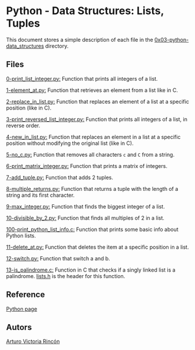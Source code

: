 # Python - Data Structures: Lists, Tuples
This document stores a simple description of each file in the [0x03-python-data_structures](https://github.com/arvicrin/holbertonschool-higher_level_programming/tree/master/0x03-python-data_structures "0x03-python-data_structures") directory.

## Files
 [0-print_list_integer.py:](https://github.com/arvicrin/holbertonschool-higher_level_programming/blob/master/0x03-python-data_structures/0-print_list_integer.py "0-print_list_integer.py")
  Function that prints all integers of a list.

  [1-element_at.py:](https://github.com/arvicrin/holbertonschool-higher_level_programming/blob/master/0x03-python-data_structures/1-element_at.py "1-element_at.py")
  Function that retrieves an element from a list like in C.

  [2-replace_in_list.py:](https://github.com/arvicrin/holbertonschool-higher_level_programming/blob/master/0x03-python-data_structures/2-replace_in_list.py "2-replace_in_list.py")
  Function that replaces an element of a list at a specific position (like in C).

  [3-print_reversed_list_integer.py:](https://github.com/arvicrin/holbertonschool-higher_level_programming/blob/master/0x03-python-data_structures/3-print_reversed_list_integer.py "3-print_reversed_list_integer.py")
  Function that prints all integers of a list, in reverse order.

  [4-new_in_list.py:](https://github.com/arvicrin/holbertonschool-higher_level_programming/blob/master/0x03-python-data_structures/4-new_in_list.py "4-new_in_list.py")
  Function that replaces an element in a list at a specific position without modifying the original list (like in C).

  [5-no_c.py:](https://github.com/arvicrin/holbertonschool-higher_level_programming/blob/master/0x03-python-data_structures/5-no_c.py "5-no_c.py")
  Function that removes all characters `c` and `C` from a string.

  [6-print_matrix_integer.py:](https://github.com/arvicrin/holbertonschool-higher_level_programming/blob/master/0x03-python-data_structures/6-print_matrix_integer.py "6-print_matrix_integer.py")
  Function that prints a matrix of integers.

  [7-add_tuple.py:](https://github.com/arvicrin/holbertonschool-higher_level_programming/blob/master/0x03-python-data_structures/7-add_tuple.py "7-add_tuple.py")
  Function that adds 2 tuples.

  [8-multiple_returns.py:](https://github.com/arvicrin/holbertonschool-higher_level_programming/blob/master/0x03-python-data_structures/8-multiple_returns.py "8-multiple_returns.py")
  Function that returns a tuple with the length of a string and its first character.

  [9-max_integer.py:](https://github.com/arvicrin/holbertonschool-higher_level_programming/blob/master/0x03-python-data_structures/9-max_integer.py "9-max_integer.py")
  Function that finds the biggest integer of a list.

  [10-divisible_by_2.py:](https://github.com/arvicrin/holbertonschool-higher_level_programming/blob/master/0x03-python-data_structures/10-divisible_by_2.py "10-divisible_by_2.py")
  Function that finds all multiples of 2 in a list.

  [100-print_python_list_info.c:](https://github.com/arvicrin/holbertonschool-higher_level_programming/blob/master/0x03-python-data_structures/100-print_python_list_info.c "100-print_python_list_info.c")
  Function that prints some basic info about Python lists.

  [11-delete_at.py:](https://github.com/arvicrin/holbertonschool-higher_level_programming/blob/master/0x03-python-data_structures/11-delete_at.py "11-delete_at.py")
  Function that deletes the item at a specific position in a list.

  [12-switch.py:](https://github.com/arvicrin/holbertonschool-higher_level_programming/blob/master/0x03-python-data_structures/12-switch.py "12-switch.py")
  Function that switch a and b.

  [13-is_palindrome.c:](https://github.com/arvicrin/holbertonschool-higher_level_programming/blob/master/0x03-python-data_structures/13-is_palindrome.c "13-is_palindrome.c")
  Function in C that checks if a singly linked list is a palindrome. [lists.h](https://github.com/arvicrin/holbertonschool-higher_level_programming/blob/master/0x03-python-data_structures/lists.h "lists.h") is the header for this function.

## Reference 
  [Python page](https://www.python.org/)
## Autors
  [Arturo Victoria Rincón](https://twitter.com/arvicrin)
